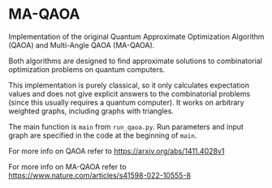# MA-QAOA
Implementation of the original Quantum Approximate Optimization Algorithm (QAOA) and Multi-Angle QAOA (MA-QAOA).

Both algorithms are designed to find approximate solutions to combinatorial optimization problems on quantum computers. 

This implementation is purely classical, so it only calculates expectation values and does not give explicit answers to the combinatorial problems (since this usually requires a quantum computer).
It works on arbitrary weighted graphs, including graphs with triangles.

The main function is `main` from `run_qaoa.py`. Run parameters and input graph are specified in the code at the beginning of `main`.

For more info on QAOA refer to https://arxiv.org/abs/1411.4028v1

For more info on MA-QAOA refer to https://www.nature.com/articles/s41598-022-10555-8
